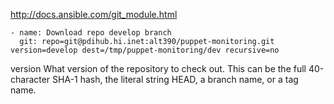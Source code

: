 http://docs.ansible.com/git_module.html

    - name: Download repo develop branch
      git: repo=git@pdihub.hi.inet:alt390/puppet-monitoring.git version=develop dest=/tmp/puppet-monitoring/dev recursive=no

version
What version of the repository to check out. This can be the full 40-character SHA-1 hash, the literal string HEAD, a branch name, or a tag name.
